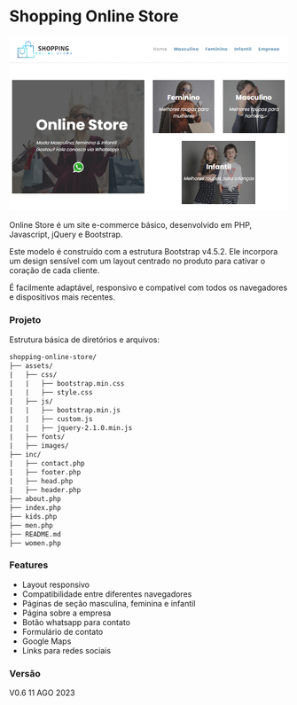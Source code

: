 # Shopping Online Store

![screenshot](/assets/images/readme.png)

Online Store é um site e-commerce básico, desenvolvido em PHP, Javascript, jQuery e Bootstrap.

Este modelo é construído com a estrutura Bootstrap v4.5.2. Ele incorpora um design sensível com um layout centrado no produto para cativar o coração de cada cliente.

É facilmente adaptável, responsivo e compatível com todos os navegadores e dispositivos mais recentes.


### Projeto
Estrutura básica de diretórios e arquivos:

```
shopping-online-store/
├── assets/
|   ├── css/
|   |   ├── bootstrap.min.css
|   |   ├── style.css
|   ├── js/
|   |   ├── bootstrap.min.js
|   |   ├── custom.js
|   |   ├── jquery-2.1.0.min.js
|   ├── fonts/
|   ├── images/
├── inc/
|   ├── contact.php
|   ├── footer.php
|   ├── head.php
|   ├── header.php
├── about.php
├── index.php
├── kids.php
├── men.php
├── README.md
├── women.php

```

### Features
- Layout responsivo
- Compatibilidade entre diferentes navegadores
- Páginas de seção masculina, feminina e infantil
- Página sobre a empresa
- Botão whatsapp para contato
- Formulário de contato
- Google Maps
- Links para redes sociais

### Versão
V0.6 11 AGO 2023
